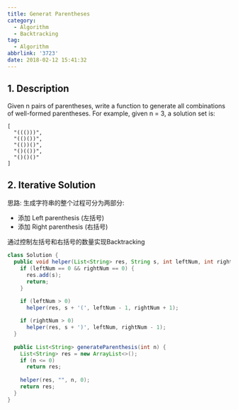 ```yaml
---
title: Generat Parentheses
category:
  - Algorithm
  - Backtracking
tag:
  - Algorithm
abbrlink: '3723'
date: 2018-02-12 15:41:32
---
```


## 1. Description
Given n pairs of parentheses, write a function to generate all combinations of well-formed parentheses.
For example, given n = 3, a solution set is:
```code
[
  "((()))",
  "(()())",
  "(())()",
  "()(())",
  "()()()"
]
```



## 2. Iterative Solution
思路: 生成字符串的整个过程可分为两部分:
* 添加 Left parenthesis (左括号)
* 添加 Right parenthesis (右括号)

通过控制左括号和右括号的数量实现Backtracking
```java
class Solution {
  public void helper(List<String> res, String s, int leftNum, int rightNum) {
    if (leftNum == 0 && rightNum == 0) {
      res.add(s);
      return;
    }

    if (leftNum > 0) 
      helper(res, s + '(', leftNum - 1, rightNum + 1);
    
    if (rightNum > 0) 
      helper(res, s + ')', leftNum, rightNum - 1);
  }
  
  public List<String> generateParenthesis(int n) {
    List<String> res = new ArrayList<>();
    if (n <= 0) 
      return res;
    
    helper(res, "", n, 0);
    return res;
  }
}
```
